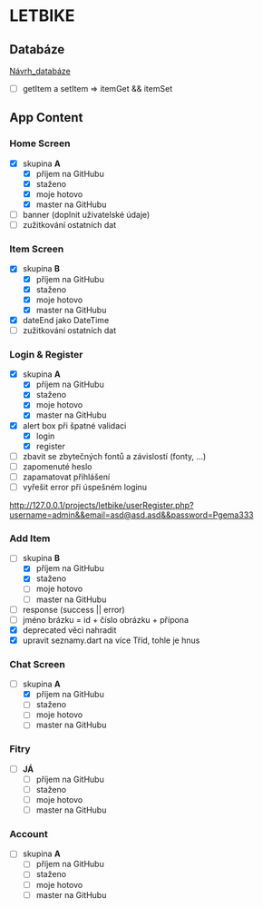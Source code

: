 # LETBIKE

## Databáze

[Návrh_databáze](https://dbdiagram.io/d/603a99cdfcdcb6230b21cb94)

- [ ] getItem a setItem => itemGet && itemSet

## App Content

### Home Screen

- [x] skupina __A__
    - [x] příjem na GitHubu
    - [x] staženo
    - [x] moje hotovo
    - [x] master na GitHubu
- [ ] banner (doplnit uživatelské údaje)
- [ ] zužitkování ostatních dat

### Item Screen

- [x] skupina __B__
    - [x] příjem na GitHubu
    - [x] staženo
    - [x] moje hotovo
    - [x] master na GitHubu
- [x] dateEnd jako DateTime
- [ ] zužitkování ostatních dat

### Login & Register

- [x] skupina __A__
    - [x] příjem na GitHubu
    - [x] staženo
    - [x] moje hotovo
    - [x] master na GitHubu
- [x] alert box při špatné validaci
    - [x] login
    - [x] register
- [ ] zbavit se zbytečných fontů a závislostí (fonty, ...)
- [ ] zapomenuté heslo
- [ ] zapamatovat přihlášení
- [ ] vyřešit error při úspešném loginu

http://127.0.0.1/projects/letbike/userRegister.php?username=admin&&email=asd@asd.asd&&password=Pgema333

### Add Item

- [ ] skupina __B__
    - [x] příjem na GitHubu
    - [x] staženo
    - [ ] moje hotovo
    - [ ] master na GitHubu
- [ ] response (success || error)
- [ ] jméno brázku = id + číslo obrázku + přípona
- [x] deprecated věci nahradit
- [x] upravit seznamy.dart na více Tříd, tohle je hnus

### Chat Screen

- [ ] skupina __A__
    - [x] příjem na GitHubu
    - [ ] staženo
    - [ ] moje hotovo
    - [ ] master na GitHubu

### Fitry

- [ ] __JÁ__
    - [ ] příjem na GitHubu
    - [ ] staženo
    - [ ] moje hotovo
    - [ ] master na GitHubu

### Account

- [ ] skupina __A__
    - [ ] příjem na GitHubu
    - [ ] staženo
    - [ ] moje hotovo
    - [ ] master na GitHubu
